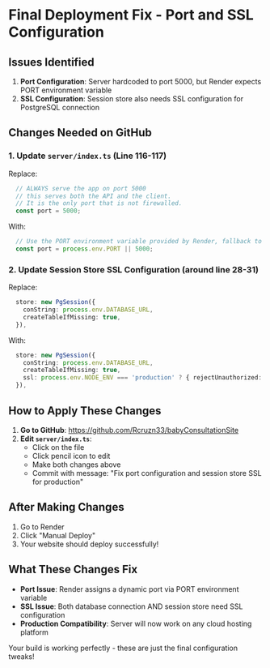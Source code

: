 # Final Deployment Fix - Port and SSL Configuration

## Issues Identified
1. **Port Configuration**: Server hardcoded to port 5000, but Render expects PORT environment variable
2. **SSL Configuration**: Session store also needs SSL configuration for PostgreSQL connection

## Changes Needed on GitHub

### 1. Update `server/index.ts` (Line 116-117)
Replace:
```typescript
  // ALWAYS serve the app on port 5000
  // this serves both the API and the client.
  // It is the only port that is not firewalled.
  const port = 5000;
```

With:
```typescript
  // Use the PORT environment variable provided by Render, fallback to 5000 for local development
  const port = process.env.PORT || 5000;
```

### 2. Update Session Store SSL Configuration (around line 28-31)
Replace:
```typescript
  store: new PgSession({
    conString: process.env.DATABASE_URL,
    createTableIfMissing: true,
  }),
```

With:
```typescript
  store: new PgSession({
    conString: process.env.DATABASE_URL,
    createTableIfMissing: true,
    ssl: process.env.NODE_ENV === 'production' ? { rejectUnauthorized: false } : false,
  }),
```

## How to Apply These Changes

1. **Go to GitHub**: https://github.com/Rcruzn33/babyConsultationSite
2. **Edit `server/index.ts`**:
   - Click on the file
   - Click pencil icon to edit
   - Make both changes above
   - Commit with message: "Fix port configuration and session store SSL for production"

## After Making Changes

1. Go to Render
2. Click "Manual Deploy"
3. Your website should deploy successfully!

## What These Changes Fix

- **Port Issue**: Render assigns a dynamic port via PORT environment variable
- **SSL Issue**: Both database connection AND session store need SSL configuration
- **Production Compatibility**: Server will now work on any cloud hosting platform

Your build is working perfectly - these are just the final configuration tweaks!